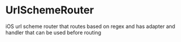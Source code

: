 UrlSchemeRouter
===============

iOS url scheme router that routes based on regex and has adapter and handler that can be used before routing
